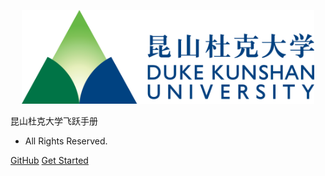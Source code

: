 <p align="center">
  <a href="https://survivedku.github.io/DKUApplication/">
    <img alt="docsify" src="src/_media/DKU_Logo_clean.png" height="150">
  </a>
</p>


<middle>昆山杜克大学飞跃手册</middle>

- All Rights Reserved.

[GitHub](https://github.com/survivedku/DKUApplication)
[Get Started](#昆山杜克大学飞跃手册)
